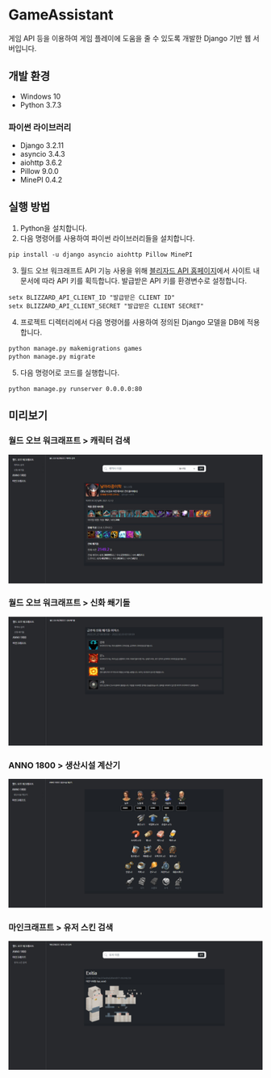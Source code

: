 # GameAssistant

게임 API 등을 이용하여 게임 플레이에 도움을 줄 수 있도록 개발한 Django 기반 웹 서버입니다.

## 개발 환경

- Windows 10
- Python 3.7.3

### 파이썬 라이브러리

- Django 3.2.11
- asyncio 3.4.3
- aiohttp 3.6.2
- Pillow 9.0.0
- MinePI 0.4.2

## 실행 방법

1. Python을 설치합니다.
2. 다음 명령어를 사용하여 파이썬 라이브러리들을 설치합니다.

```
pip install -u django asyncio aiohttp Pillow MinePI
```

3. 월드 오브 워크래프트 API 기능 사용을 위해 [블리자드 API 홈페이지](https://develop.battle.net/access/clients)에서 사이트 내 문서에 따라 API 키를 획득합니다. 발급받은 API 키를 환경변수로 설정합니다.

```
setx BLIZZARD_API_CLIENT_ID "발급받은 CLIENT ID"
setx BLIZZARD_API_CLIENT_SECRET "발급받은 CLIENT SECRET"
```

4. 프로젝트 디렉터리에서 다음 명령어를 사용하여 정의된 Django 모델을 DB에 적용합니다.

```
python manage.py makemigrations games
python manage.py migrate
```

5. 다음 명령어로 코드를 실행합니다.

```
python manage.py runserver 0.0.0.0:80
```

## 미리보기

### 월드 오브 워크래프트 > 캐릭터 검색
![wow_character](/previews/wow_character.jpg)

### 월드 오브 워크래프트 > 신화 쐐기돌
![wow_mythic_keystone](/previews/wow_mythic_keystone.jpg)

### ANNO 1800 > 생산시설 계산기
![anno_calculator](/previews/anno_calculator.jpg)

### 마인크래프트 > 유저 스킨 검색
![minecraft_user](/previews/minecraft_user.jpg)
